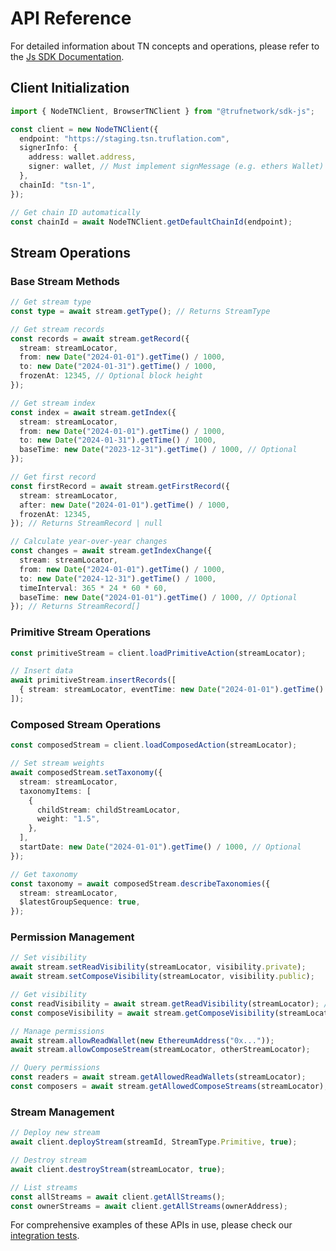 # API Reference

For detailed information about TN concepts and operations, please refer to the [Js SDK Documentation](https://github.com/trufnetwork/sdk-js/blob/main/docs/api-reference.md).

## Client Initialization

```typescript
import { NodeTNClient, BrowserTNClient } from "@trufnetwork/sdk-js";

const client = new NodeTNClient({
  endpoint: "https://staging.tsn.truflation.com",
  signerInfo: {
    address: wallet.address,
    signer: wallet, // Must implement signMessage (e.g. ethers Wallet)
  },
  chainId: "tsn-1",
});

// Get chain ID automatically
const chainId = await NodeTNClient.getDefaultChainId(endpoint);
```

## Stream Operations

### Base Stream Methods

```typescript
// Get stream type
const type = await stream.getType(); // Returns StreamType

// Get stream records
const records = await stream.getRecord({
  stream: streamLocator,
  from: new Date("2024-01-01").getTime() / 1000,
  to: new Date("2024-01-31").getTime() / 1000,
  frozenAt: 12345, // Optional block height
});

// Get stream index
const index = await stream.getIndex({
  stream: streamLocator,
  from: new Date("2024-01-01").getTime() / 1000,
  to: new Date("2024-01-31").getTime() / 1000,
  baseTime: new Date("2023-12-31").getTime() / 1000, // Optional
});

// Get first record
const firstRecord = await stream.getFirstRecord({
  stream: streamLocator,
  after: new Date("2024-01-01").getTime() / 1000,
  frozenAt: 12345,
}); // Returns StreamRecord | null

// Calculate year-over-year changes
const changes = await stream.getIndexChange({
  stream: streamLocator,
  from: new Date("2024-01-01").getTime() / 1000,
  to: new Date("2024-12-31").getTime() / 1000,
  timeInterval: 365 * 24 * 60 * 60,
  baseTime: new Date("2024-01-01").getTime() / 1000, // Optional
}); // Returns StreamRecord[]
```

### Primitive Stream Operations

```typescript
const primitiveStream = client.loadPrimitiveAction(streamLocator);

// Insert data
await primitiveStream.insertRecords([
  { stream: streamLocator, eventTime: new Date("2024-01-01").getTime() / 1000, value: "100.5" },
]);
```

### Composed Stream Operations

```typescript
const composedStream = client.loadComposedAction(streamLocator);

// Set stream weights
await composedStream.setTaxonomy({
  stream: streamLocator,
  taxonomyItems: [
    {
      childStream: childStreamLocator,
      weight: "1.5",
    },
  ],
  startDate: new Date("2024-01-01").getTime() / 1000, // Optional
});

// Get taxonomy
const taxonomy = await composedStream.describeTaxonomies({
  stream: streamLocator,
  $latestGroupSequence: true,
});
```

### Permission Management

```typescript
// Set visibility
await stream.setReadVisibility(streamLocator, visibility.private);
await stream.setComposeVisibility(streamLocator, visibility.public);

// Get visibility
const readVisibility = await stream.getReadVisibility(streamLocator); // Returns VisibilityEnum | null
const composeVisibility = await stream.getComposeVisibility(streamLocator);

// Manage permissions
await stream.allowReadWallet(new EthereumAddress("0x..."));
await stream.allowComposeStream(streamLocator, otherStreamLocator);

// Query permissions
const readers = await stream.getAllowedReadWallets(streamLocator);
const composers = await stream.getAllowedComposeStreams(streamLocator);
```

### Stream Management

```typescript
// Deploy new stream
await client.deployStream(streamId, StreamType.Primitive, true);

// Destroy stream
await client.destroyStream(streamLocator, true);

// List streams
const allStreams = await client.getAllStreams();
const ownerStreams = await client.getAllStreams(ownerAddress);
```

For comprehensive examples of these APIs in use, please check our [integration tests](../tests/integration).
